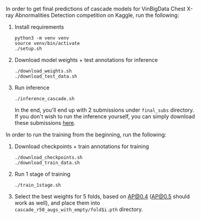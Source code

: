 In order to get final predictions of cascade models for VinBigData Chest X-ray Abnormalities Detection competition on Kaggle, run the following:

1. Install requirements
    ```
    python3 -m venv venv
    source venv/bin/activate
    ./setup.sh
    ```
    
2. Download model weights + test annotations for inference
    ```
    ./download_weights.sh
    ./download_test_data.sh
    ```
    
3. Run inference
    ```
    ./inference_cascade.sh
    ```

    In the end, you'll end up with 2 submissions under `final_subs` directory. If you don't wish to run the inference yourself, you can simply download these submissions [here](https://www.kaggle.com/ivanpan/vinbigdata-subs). 

In order to run the training from the beginning, run the following: 

1. Download checkpoints + train annotations for training
    ```
    ./download_checkpoints.sh
    ./download_train_data.sh
    ```
    
2. Run 1 stage of training
    ```
    ./train_1stage.sh
    ```

3. Select the best weights for 5 folds, based on AP@0.4 (AP@0.5 should work as well), and place them into `cascade_r50_augs_with_empty/fold$i.pth` directory. 
